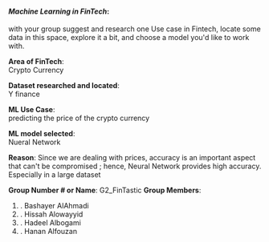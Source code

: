 
#### *Machine Learning in FinTech*:  
with your group suggest and research one Use case in Fintech, locate some data in this space, explore it a bit, and choose a model you'd like to work with.

**Area of FinTech**:  
Crypto Currency

**Dataset researched and located**:  
Y finance 

**ML Use Case**:  
predicting the price of the crypto currency

**ML model selected**:  
Nueral Network 

**Reason**: 
Since we are dealing with prices, accuracy is an important aspect that can't be compromised ; hence, Neural Network provides high accuracy. Especially in a large dataset

**Group Number # or Name**: 
G2_FinTastic
**Group Members**: 
1. . Bashayer AlAhmadi
2. . Hissah Alowayyid
3. . Hadeel Albogami
4. . Hanan Alfouzan 
